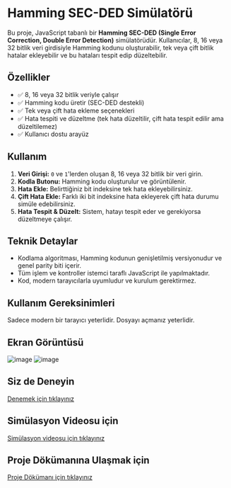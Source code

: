 # Hamming SEC-DED Simülatörü

Bu proje, JavaScript tabanlı bir **Hamming SEC-DED (Single Error Correction, Double Error Detection)** simülatörüdür. Kullanıcılar, 8, 16 veya 32 bitlik veri girdisiyle Hamming kodunu oluşturabilir, tek veya çift bitlik hatalar ekleyebilir ve bu hataları tespit edip düzeltebilir.

## Özellikler

- ✅ 8, 16 veya 32 bitlik veriyle çalışır  
- ✅ Hamming kodu üretir (SEC-DED destekli)
- ✅ Tek veya çift hata ekleme seçenekleri
- ✅ Hata tespiti ve düzeltme (tek hata düzeltilir, çift hata tespit edilir ama düzeltilemez)
- ✅ Kullanıcı dostu arayüz

## Kullanım

1. **Veri Girişi:** `0` ve `1`'lerden oluşan 8, 16 veya 32 bitlik bir veri girin.
2. **Kodla Butonu:** Hamming kodu oluşturulur ve görüntülenir.
3. **Hata Ekle:** Belirttiğiniz bit indeksine tek hata ekleyebilirsiniz.
4. **Çift Hata Ekle:** Farklı iki bit indeksine hata ekleyerek çift hata durumu simüle edebilirsiniz.
5. **Hata Tespit & Düzelt:** Sistem, hatayı tespit eder ve gerekiyorsa düzeltmeye çalışır.

## Teknik Detaylar

- Kodlama algoritması, Hamming kodunun genişletilmiş versiyonudur ve genel parity biti içerir.
- Tüm işlem ve kontroller istemci taraflı JavaScript ile yapılmaktadır.
- Kod, modern tarayıcılarla uyumludur ve kurulum gerektirmez.

## Kullanım Gereksinimleri

Sadece modern bir tarayıcı yeterlidir. Dosyayı açmanız yeterlidir.

## Ekran Görüntüsü

![image](https://github.com/user-attachments/assets/10e94087-5921-4df7-b102-421fee87bc2a)
![image](https://github.com/user-attachments/assets/a7b67473-b679-4415-b522-e95b6c0bdefe)


## Siz de Deneyin

[Denemek için tıklayınız]()

## Simülasyon Videosu için 

[Simülasyon videosu için tıklayınız](https://www.youtube.com/watch?v=NCJMXv1PZ9o)

## Proje Dökümanına Ulaşmak için 

[Proje Dökümanı için tıklayınız]()











